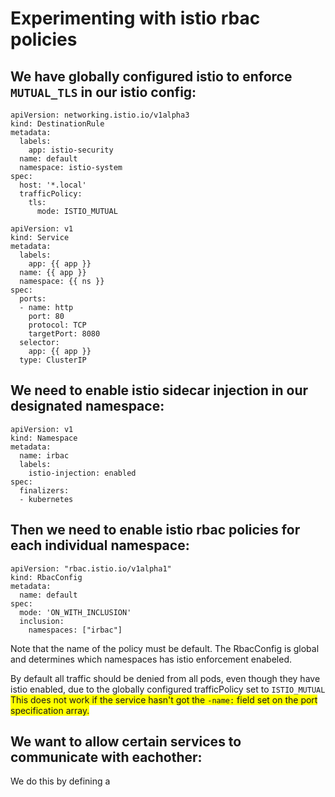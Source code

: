 # Experimenting with istio rbac policies

## We have globally configured istio to enforce `MUTUAL_TLS` in our istio config:
```
apiVersion: networking.istio.io/v1alpha3
kind: DestinationRule
metadata:
  labels:
    app: istio-security
  name: default
  namespace: istio-system
spec:
  host: '*.local'
  trafficPolicy:
    tls:
      mode: ISTIO_MUTUAL
```

```
apiVersion: v1
kind: Service
metadata:
  labels:
    app: {{ app }}
  name: {{ app }}
  namespace: {{ ns }}
spec:
  ports:
  - name: http
    port: 80
    protocol: TCP
    targetPort: 8080
  selector:
    app: {{ app }}
  type: ClusterIP
```

## We need to enable istio sidecar injection in our designated namespace:
```
apiVersion: v1
kind: Namespace
metadata:
  name: irbac
  labels:
    istio-injection: enabled
spec:
  finalizers:
  - kubernetes
```

## Then we need to enable istio rbac policies for each individual namespace:
```
apiVersion: "rbac.istio.io/v1alpha1"
kind: RbacConfig
metadata:
  name: default
spec:
  mode: 'ON_WITH_INCLUSION'
  inclusion:
    namespaces: ["irbac"]
```
Note that the name of the policy must be default.
The  RbacConfig is global and determines which namespaces has istio enforcement enabeled.

By default all traffic should be denied from all pods, even though they have istio enabled, due to the globally configured trafficPolicy set to `ISTIO_MUTUAL`
<span style="background-color: #FFFF00"> This does not work if the service hasn't got the `-name:` field set on the port specification array.</span>

## We want to allow certain services to communicate with eachother:

We do this by defining a
